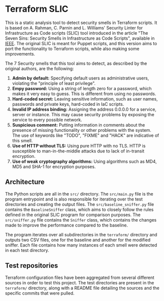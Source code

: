 # Terraform SLIC

This is a static analysis tool to detect security smells in Terraform scripts. It is based on A. Rahman, C. Parnin and L. Williams' Security Linter for Infrastructure as Code scripts (SLIC) tool introduced in the article "The Seven Sins: Security Smells in Infrastructure as Code Scripts", available in [IEEE](https://ieeexplore.ieee.org/document/8812041). The original SLIC is meant for Puppet scripts, and this version aims to port the functionality to Terraform scripts, while also making some improvements.

The 7 Security smells that this tool aims to detect, as described by the original authors, are the following:

1. **Admin by default:** Specifying default users as administrative users, violating the "principle of least privilege".
2. **Empy password:** Using a string of length zero for a password, which makes it very easy to guess. This is different from using no passwords.
3. **Hard-coded secret:** Leaving sensitive information, such as user names, passwords and private keys, hard-coded in IaC scripts.
4. **Invalid IP address binding:** Assigning the address 0.0.0.0 for a service, server or instance. This may cause security problems by exposing the service to every possible network.
5. **Suspicious comment:** Putting information in comments about the presence of missing functionality or other problems with the system. The use of keywords like "TODO", "FIXME" and "HACK" are indicative of this smell.
6. **Use of HTTP without TLS:** Using pure HTTP with no TLS. HTTP is susceptible to man-in-the-middle attacks due to lack of in-transit encryption.
7. **Use of weak cryptography algorithms:** Using algorithms such as MD4, MD5 and SHA-1 for encryption purposes.

## Architecture
The Python scripts are all in the `src/` directory. The `src/main.py` file is the program entrypoint and is also responsible for iterating over the test directories and creating the output files. The `src/baseline_sniffer.py` file contains the `BaselineSniffer` class, which aims to closely follow the rules defined in the original SLIC program for comparison purposes. The `src/sniffer.py` file contains the `Sniffer` class, which contains the changes made to improve the performance compared to the baseline.

The program iterates over all subdirectories in the `terraform/` directory and outputs two CSV files, one for the baseline and another for the modified sniffer. Each file contains how many instances of each smell were detected in each test directory.

## Test repositories

Terraform configuration files have been aggregated from several different sources in order to test this project. The test directories are present in the `terraform/` directory, along with a README file detailing the sources and the specific commits that were pulled.
